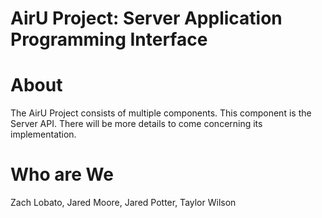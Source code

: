AirU Project: Server Application Programming Interface
=====================================

# About

The AirU Project consists of multiple components. This component is the Server API. There will be more details to come concerning its implementation.

# Who are We

Zach Lobato, Jared Moore, Jared Potter, Taylor Wilson
